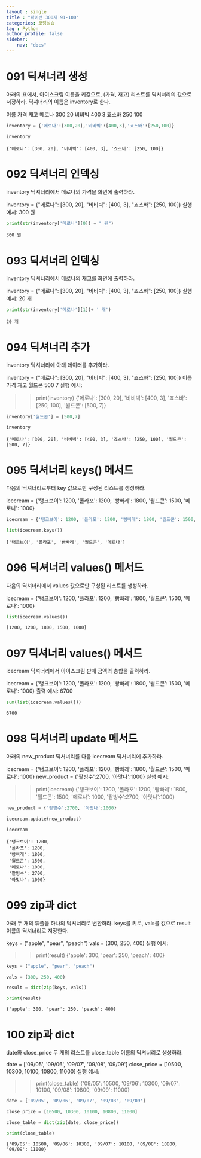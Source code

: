 ```yaml
---
layout : single
title : "파이썬 300제 91-100"
categories: 코딩실습
tag : Python
author_profile: false
sidebar:
    nav: "docs"
---
```

# 091 딕셔너리 생성
아래의 표에서, 아이스크림 이름을 키값으로, (가격, 재고) 리스트를 딕셔너리의 값으로 저장하라. 딕셔너리의 이름은 inventory로 한다.

이름	가격	재고
메로나	300	20
비비빅	400	3
죠스바	250	100 


```python
inventory = {'메로나':[300,20],'비비빅':[400,3],'죠스바':[250,100]}
```


```python
inventory
```




    {'메로나': [300, 20], '비비빅': [400, 3], '죠스바': [250, 100]}



# 092 딕셔너리 인덱싱
inventory 딕셔너리에서 메로나의 가격을 화면에 출력하라.

inventory = {"메로나": [300, 20],
              "비비빅": [400, 3],
              "죠스바": [250, 100]}
실행 예시:
300 원


```python
print(str(inventory['메로나'][0]) + " 원")
```

    300 원
    

# 093 딕셔너리 인덱싱
inventory 딕셔너리에서 메로나의 재고를 화면에 출력하라.

inventory = {"메로나": [300, 20],
              "비비빅": [400, 3],
              "죠스바": [250, 100]}
실행 예시:
20 개 


```python
print(str(inventory['메로나'][1])+ ' 개')
```

    20 개
    

# 094 딕셔너리 추가
inventory 딕셔너리에 아래 데이터를 추가하라.

inventory = {"메로나": [300, 20],
              "비비빅": [400, 3],
              "죠스바": [250, 100]}
이름	가격	재고
월드콘	500	7
실행 예시:
>> print(inventory)
{'메로나': [300, 20], '비비빅': [400, 3], '죠스바': [250, 100], '월드콘': [500, 7]}


```python
inventory['월드콘'] = [500,7]
```


```python
inventory
```




    {'메로나': [300, 20], '비비빅': [400, 3], '죠스바': [250, 100], '월드콘': [500, 7]}



# 095 딕셔너리 keys() 메서드
다음의 딕셔너리로부터 key 값으로만 구성된 리스트를 생성하라.

icecream = {'탱크보이': 1200, '폴라포': 1200, '빵빠레': 1800, '월드콘': 1500, '메로나': 1000}


```python
icecream = {'탱크보이': 1200, '폴라포': 1200, '빵빠레': 1800, '월드콘': 1500, '메로나': 1000}
```


```python
list(icecream.keys())
```




    ['탱크보이', '폴라포', '빵빠레', '월드콘', '메로나']



# 096 딕셔너리 values() 메서드
다음의 딕셔너리에서 values 값으로만 구성된 리스트를 생성하라.

icecream = {'탱크보이': 1200, '폴라포': 1200, '빵빠레': 1800, '월드콘': 1500, '메로나': 1000}


```python
list(icecream.values())
```




    [1200, 1200, 1800, 1500, 1000]



# 097 딕셔너리 values() 메서드
icecream 딕셔너리에서 아이스크림 판매 금액의 총합을 출력하라.

icecream = {'탱크보이': 1200, '폴라포': 1200, '빵빠레': 1800, '월드콘': 1500, '메로나': 1000}
출력 예시:
6700


```python
sum(list(icecream.values()))
```




    6700



# 098 딕셔너리 update 메서드
아래의 new_product 딕셔너리를 다음 icecream 딕셔너리에 추가하라.

icecream = {'탱크보이': 1200, '폴라포': 1200, '빵빠레': 1800, '월드콘': 1500, '메로나': 1000}
new_product = {'팥빙수':2700, '아맛나':1000}
실행 예시:
>> print(icecream)
{'탱크보이': 1200,  '폴라포': 1200,  '빵빠레': 1800,  '월드콘': 1500,  '메로나': 1000,  '팥빙수':2700, '아맛나':1000}


```python
new_product = {'팥빙수':2700, '아맛나':1000}
```


```python
icecream.update(new_product)
```


```python
icecream
```




    {'탱크보이': 1200,
     '폴라포': 1200,
     '빵빠레': 1800,
     '월드콘': 1500,
     '메로나': 1000,
     '팥빙수': 2700,
     '아맛나': 1000}



# 099 zip과 dict
아래 두 개의 튜플을 하나의 딕셔너리로 변환하라. keys를 키로, vals를 값으로 result 이름의 딕셔너리로 저장한다.

keys = ("apple", "pear", "peach")
vals = (300, 250, 400)
실행 예시:
>> print(result)
{'apple': 300, 'pear': 250, 'peach': 400} 


```python
keys = ("apple", "pear", "peach")
```


```python
vals = (300, 250, 400)
```


```python
result = dict(zip(keys, vals))
```


```python
print(result)
```

    {'apple': 300, 'pear': 250, 'peach': 400}
    

# 100 zip과 dict
date와 close_price 두 개의 리스트를 close_table 이름의 딕셔너리로 생성하라.

date = ['09/05', '09/06', '09/07', '09/08', '09/09']
close_price = [10500, 10300, 10100, 10800, 11000]
실행 예시:
>> print(close_table)
{'09/05': 10500, '09/06': 10300, '09/07': 10100, '09/08': 10800, '09/09': 11000} 


```python
date = ['09/05', '09/06', '09/07', '09/08', '09/09']
```


```python
close_price = [10500, 10300, 10100, 10800, 11000]
```


```python
close_table = dict(zip(date, close_price))
```


```python
print(close_table)
```

    {'09/05': 10500, '09/06': 10300, '09/07': 10100, '09/08': 10800, '09/09': 11000}
    


```python

```
